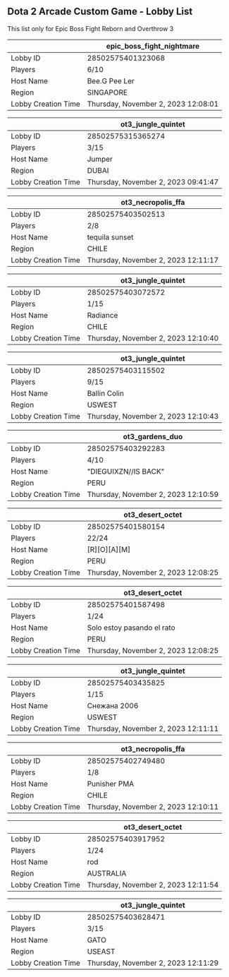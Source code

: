 ## Dota 2 Arcade Custom Game - Lobby List

This list only for Epic Boss Fight Reborn and Overthrow 3

|  | epic_boss_fight_nightmare |
| ------ | ------ |
| Lobby ID | 28502575401323068 |
| Players | 6/10 |
| Host Name | Bee.G Pee Ler |
| Region | SINGAPORE |
| Lobby Creation Time | Thursday, November 2, 2023 12:08:01 |


|  | ot3_jungle_quintet |
| ------ | ------ |
| Lobby ID | 28502575315365274 |
| Players | 3/15 |
| Host Name | Jumper |
| Region | DUBAI |
| Lobby Creation Time | Thursday, November 2, 2023 09:41:47 |


|  | ot3_necropolis_ffa |
| ------ | ------ |
| Lobby ID | 28502575403502513 |
| Players | 2/8 |
| Host Name | tequila sunset |
| Region | CHILE |
| Lobby Creation Time | Thursday, November 2, 2023 12:11:17 |


|  | ot3_jungle_quintet |
| ------ | ------ |
| Lobby ID | 28502575403072572 |
| Players | 1/15 |
| Host Name | Radiance |
| Region | CHILE |
| Lobby Creation Time | Thursday, November 2, 2023 12:10:40 |


|  | ot3_jungle_quintet |
| ------ | ------ |
| Lobby ID | 28502575403115502 |
| Players | 9/15 |
| Host Name | Ballin Colin |
| Region | USWEST |
| Lobby Creation Time | Thursday, November 2, 2023 12:10:43 |


|  | ot3_gardens_duo |
| ------ | ------ |
| Lobby ID | 28502575403292283 |
| Players | 4/10 |
| Host Name | "DIEGUIXZN//IS BACK" |
| Region | PERU |
| Lobby Creation Time | Thursday, November 2, 2023 12:10:59 |


|  | ot3_desert_octet |
| ------ | ------ |
| Lobby ID | 28502575401580154 |
| Players | 22/24 |
| Host Name | [R][O][A][M] |
| Region | PERU |
| Lobby Creation Time | Thursday, November 2, 2023 12:08:25 |


|  | ot3_desert_octet |
| ------ | ------ |
| Lobby ID | 28502575401587498 |
| Players | 1/24 |
| Host Name | Solo estoy pasando el rato |
| Region | PERU |
| Lobby Creation Time | Thursday, November 2, 2023 12:08:25 |


|  | ot3_jungle_quintet |
| ------ | ------ |
| Lobby ID | 28502575403435825 |
| Players | 1/15 |
| Host Name | Снежана 2006 |
| Region | USWEST |
| Lobby Creation Time | Thursday, November 2, 2023 12:11:11 |


|  | ot3_necropolis_ffa |
| ------ | ------ |
| Lobby ID | 28502575402749480 |
| Players | 1/8 |
| Host Name | Punisher PMA |
| Region | CHILE |
| Lobby Creation Time | Thursday, November 2, 2023 12:10:11 |


|  | ot3_desert_octet |
| ------ | ------ |
| Lobby ID | 28502575403917952 |
| Players | 1/24 |
| Host Name | rod |
| Region | AUSTRALIA |
| Lobby Creation Time | Thursday, November 2, 2023 12:11:54 |


|  | ot3_jungle_quintet |
| ------ | ------ |
| Lobby ID | 28502575403628471 |
| Players | 3/15 |
| Host Name | GATO |
| Region | USEAST |
| Lobby Creation Time | Thursday, November 2, 2023 12:11:29 |


